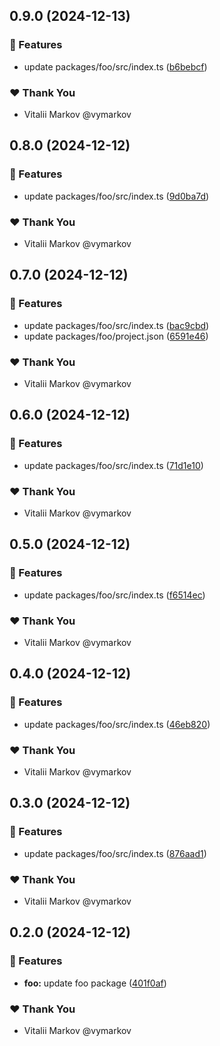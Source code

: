 ## 0.9.0 (2024-12-13)

### 🚀 Features

- update packages/foo/src/index.ts ([b6bebcf](https://github.com/lazy-orange/nx-workspace-v20/commit/b6bebcf))

### ❤️ Thank You

- Vitalii Markov @vymarkov

## 0.8.0 (2024-12-12)

### 🚀 Features

- update packages/foo/src/index.ts ([9d0ba7d](https://github.com/lazy-orange/nx-workspace-v20/commit/9d0ba7d))

### ❤️ Thank You

- Vitalii Markov @vymarkov

## 0.7.0 (2024-12-12)

### 🚀 Features

- update packages/foo/src/index.ts ([bac9cbd](https://github.com/lazy-orange/nx-workspace-v20/commit/bac9cbd))
- update packages/foo/project.json ([6591e46](https://github.com/lazy-orange/nx-workspace-v20/commit/6591e46))

### ❤️ Thank You

- Vitalii Markov @vymarkov

## 0.6.0 (2024-12-12)

### 🚀 Features

- update packages/foo/src/index.ts ([71d1e10](https://github.com/lazy-orange/nx-workspace-v20/commit/71d1e10))

### ❤️ Thank You

- Vitalii Markov @vymarkov

## 0.5.0 (2024-12-12)

### 🚀 Features

- update packages/foo/src/index.ts ([f6514ec](https://github.com/lazy-orange/nx-workspace-v20/commit/f6514ec))

### ❤️ Thank You

- Vitalii Markov @vymarkov

## 0.4.0 (2024-12-12)

### 🚀 Features

- update packages/foo/src/index.ts ([46eb820](https://github.com/lazy-orange/nx-workspace-v20/commit/46eb820))

### ❤️ Thank You

- Vitalii Markov @vymarkov

## 0.3.0 (2024-12-12)

### 🚀 Features

- update packages/foo/src/index.ts ([876aad1](https://github.com/lazy-orange/nx-workspace-v20/commit/876aad1))

### ❤️ Thank You

- Vitalii Markov @vymarkov

## 0.2.0 (2024-12-12)

### 🚀 Features

- **foo:** update foo package ([401f0af](https://github.com/lazy-orange/nx-workspace-v20/commit/401f0af))

### ❤️ Thank You

- Vitalii Markov @vymarkov